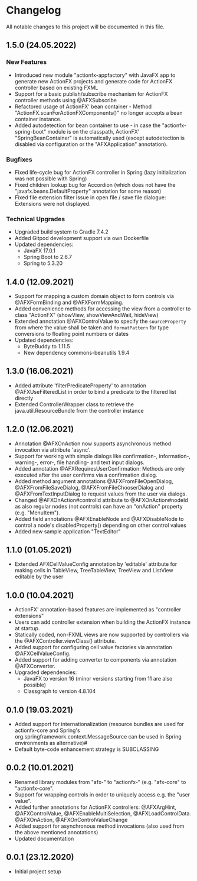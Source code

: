 # Changelog
All notable changes to this project will be documented in this file.

## 1.5.0 (24.05.2022)

### New Features
- Introduced new module "actionfx-appfactory" with JavaFX app to generate new ActionFX projects and generate code for ActionFX controller based on existing FXML
- Support for a basic publish/subscribe mechanism for ActionFX controller methods using @AFXSubscribe
- Refactored usage of ActionFX' bean container - Method "ActionFX.scanForActionFXComponents()" no longer accepts a bean container instance.
- Added autodetection for bean container to use - in case the "actionfx-spring-boot" module is on the classpath, ActionFX' "SpringBeanContainer" is automatically used (except autodetection is disabled via configuration or the "AFXApplication" annotation).

### Bugfixes 
- Fixed life-cycle bug for ActionFX controller in Spring (lazy initialization was not possible with Spring)
- Fixed children lookup bug for Accordion (which does not have the "javafx.beans.DefaultProperty" annotation for some reason)
- Fixed file extension filter issue in open file / save file dialogue: Extensions were not displayed.

### Technical Upgrades
- Upgraded build system to Gradle 7.4.2
- Added Gitpod development support via own Dockerfile
- Updated dependencies:
  * JavaFX 17.0.1
  * Spring Boot to 2.6.7
  * Spring to 5.3.20
 
## 1.4.0 (12.09.2021)
- Support for mapping a custom domain object to form controls via @AFXFormBinding and @AFXFormMapping.
- Added convenience methods for accessing the view from a controller to class "ActionFX" (showView, showViewAndWait, hideView)
- Extended annotation @AFXControlValue to specify the `sourceProperty` from where the value shall be taken and `formatPattern` for type conversions to floating point numbers or dates
- Updated dependencies:
  * ByteBuddy to 1.11.5
  * New dependency commons-beanutils 1.9.4
  
## 1.3.0 (16.06.2021)
- Added attribute 'filterPredicateProperty' to annotation @AFXUseFilteredList in order to bind a predicate to the filtered list directly
- Extended ControllerWrapper class to retrieve the java.util.ResourceBundle from the controller instance

## 1.2.0 (12.06.2021)
- Annotation @AFXOnAction now supports asynchronous method invocation via attribute 'async'.
- Support for working with simple dialogs like confirmation-, information-, warning-, error-, file handling- and text input dialogs.
- Added annotation @AFXRequiresUserConfirmation: Methods are only executed after the user confirms via a confirmation dialog.
- Added method argument annotations @AFXFromFileOpenDialog, @AFXFromFileSaveDialog, @AFXFromFileChooserDialog and @AFXFromTextInputDialog to request values from the user via dialogs.
- Changed @AFXOnAction#controlId attribute to @AFXOnAction#nodeId as also regular nodes (not controls) can have an "onAction" property (e.g. "MenuItem").
- Added field annotations @AFXEnableNode and @AFXDisableNode to control a node's disabledProperty() depending on other control values
- Added new sample application "TextEditor"

## 1.1.0 (01.05.2021)
- Extended AFXCellValueConfig annotation by 'editable' attribute for making cells in TableView, TreeTableView, TreeView and ListView editable by the user

## 1.0.0 (10.04.2021)
- ActionFX' annotation-based features are implemented as "controller extensions"
- Users can add controller extension when building the ActionFX instance at startup.
- Statically coded, non-FXML views are now supported by controllers via the @AFXController.viewClass() attribute.
- Added support for configuring cell value factories via annotation @AFXCellValueConfig.
- Added support for adding converter to components via annotation @AFXConverter.
- Upgraded dependencies:
  * JavaFX to version 16 (minor versions starting from 11 are also possible)
  * Classgraph to version 4.8.104
  
## 0.1.0 (19.03.2021)
- Added support for internationalization (resource bundles are used for actionfx-core and Spring's org.springframework.context.MessageSource can be used in Spring environments as alternative)#
- Default byte-code enhancement strategy is SUBCLASSING

## 0.0.2 (10.01.2021)
- Renamed library modules from "afx-" to "actionfx-" (e.g. "afx-core" to "actionfx-core".
- Support for wrapping controls in order to uniquely access e.g. the "user value".
- Added further annotations for ActionFX controllers: @AFXArgHint, @AFXControlValue, @AFXEnableMultiSelection, @AFXLoadControlData. @AFXOnAction, @AFXOnControlValueChange
- Added support for asynchronous method invocations (also used from the above mentioned annotations)
- Updated documentation

## 0.0.1 (23.12.2020)
- Initial project setup

